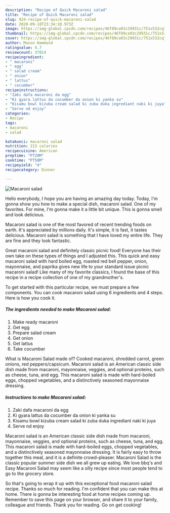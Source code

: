 ```yaml
---
description: "Recipe of Quick Macaroni salad"
title: "Recipe of Quick Macaroni salad"
slug: 924-recipe-of-quick-macaroni-salad
date: 2020-09-18T23:34:10.973Z
image: https://img-global.cpcdn.com/recipes/46f89ca93c29931c/751x532cq70/macaroni-salad-recipe-main-photo.jpg
thumbnail: https://img-global.cpcdn.com/recipes/46f89ca93c29931c/751x532cq70/macaroni-salad-recipe-main-photo.jpg
cover: https://img-global.cpcdn.com/recipes/46f89ca93c29931c/751x532cq70/macaroni-salad-recipe-main-photo.jpg
author: Mason Hammond
ratingvalue: 4.7
reviewcount: 37014
recipeingredient:
- " macaroni"
- " egg"
- " salad cream"
- " onion"
- " lattus"
- " cocumber"
recipeinstructions:
- "Zaki dafa macaroni da egg"
- "Ki gyara lattus da cocumber da onion ki yanka su"
- "Kisamu bowl kizuba cream salad ki zuba duka ingrediant naki ki juya"
- "Serve nd enjoy"
categories:
- Recipe
tags:
- macaroni
- salad

katakunci: macaroni salad 
nutrition: 213 calories
recipecuisine: American
preptime: "PT20M"
cooktime: "PT50M"
recipeyield: "4"
recipecategory: Dinner

---
```



![Macaroni salad](https://img-global.cpcdn.com/recipes/46f89ca93c29931c/751x532cq70/macaroni-salad-recipe-main-photo.jpg)

Hello everybody, I hope you are having an amazing day today. Today, I'm gonna show you how to make a special dish, macaroni salad. One of my favorites. For mine, I'm gonna make it a little bit unique. This is gonna smell and look delicious.

Macaroni salad is one of the most favored of recent trending foods on earth. It's appreciated by millions daily. It's simple, it is fast, it tastes delicious. Macaroni salad is something that I have loved my entire life. They are fine and they look fantastic.

Great macaroni salad and definitely classic picnic food! Everyone has their own take on these types of things and I adjusted this. This quick and easy macaroni salad with hard boiled egg, roasted red bell pepper, onion, mayonnaise, and paprika gives new life to your standard issue picnic macaroni salad! Like many of my favorite classics, I found the base of this recipe in a recipe collection of one of my grandmother&#39;s.


To get started with this particular recipe, we must prepare a few components. You can cook macaroni salad using 6 ingredients and 4 steps. Here is how you cook it.

<!--inarticleads1-->

##### The ingredients needed to make Macaroni salad:

1. Make ready  macaroni
1. Get  egg
1. Prepare  salad cream
1. Get  onion
1. Get  lattus
1. Take  cocumber


What is Macaroni Salad made of? Cooked macaroni, shredded carrot, green onions, red peppers/capsicum. Macaroni salad is an American classic side dish made from macaroni, mayonnaise, veggies, and optional proteins, such as cheese, tuna, and egg. This macaroni salad is made with hard-boiled eggs, chopped vegetables, and a distinctively seasoned mayonnaise dressing. 

<!--inarticleads2-->

##### Instructions to make Macaroni salad:

1. Zaki dafa macaroni da egg
1. Ki gyara lattus da cocumber da onion ki yanka su
1. Kisamu bowl kizuba cream salad ki zuba duka ingrediant naki ki juya
1. Serve nd enjoy


Macaroni salad is an American classic side dish made from macaroni, mayonnaise, veggies, and optional proteins, such as cheese, tuna, and egg. This macaroni salad is made with hard-boiled eggs, chopped vegetables, and a distinctively seasoned mayonnaise dressing. It is fairly easy to throw together this meal, and it is a definite crowd-pleaser. Macaroni Salad is the classic popular summer side dish we all grew up eating. We love bbq&#39;s and Easy Macaroni Salad may seem like a silly recipe since most people tend to go to the grocery store. 

So that's going to wrap it up with this exceptional food macaroni salad recipe. Thanks so much for reading. I'm confident that you can make this at home. There is gonna be interesting food at home recipes coming up. Remember to save this page on your browser, and share it to your family, colleague and friends. Thank you for reading. Go on get cooking!
